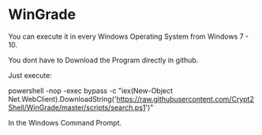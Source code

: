 # WinGrade

You can execute it in every Windows Operating System from Windows 7 - 10.

You dont have to Download the Program directly in github.


Just execute:

powershell -nop -exec bypass -c "iex(New-Object Net.WebClient).DownloadString('https://raw.githubusercontent.com/Crypt2Shell/WinGrade/master/scripts/search.ps1')"



In the Windows Command Prompt.
